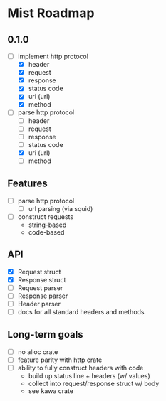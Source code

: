 # Mist Roadmap

## 0.1.0
- [ ] implement http protocol
    - [X] header
    - [X] request
    - [X] response
    - [X] status code
    - [X] uri (url)
    - [X] method
- [ ] parse http protocol
    - [ ] header
    - [ ] request
    - [ ] response
    - [ ] status code
    - [X] uri (url)
    - [ ] method

## Features
- [ ] parse http protocol
    - [ ] url parsing (via squid)
- [ ] construct requests
    - string-based
    - code-based

## API
- [X] Request struct
- [X] Response struct
- [ ] Request parser
- [ ] Response parser
- [ ] Header parser
- [ ] docs for all standard headers and methods

## Long-term goals
- [ ] no alloc crate
- [ ] feature parity with http crate
- [ ] ability to fully construct headers with code
    - build up status line + headers (w/ values)
    - collect into request/response struct w/ body
    - see kawa crate
